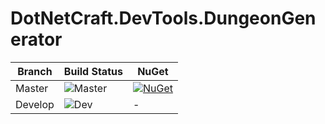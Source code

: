 # DotNetCraft.DevTools.DungeonGenerator
          
| Branch  | Build Status | NuGet |
| ------------- | ------------- | ----- |
| Master  |![Master](https://github.com/DotNetCraft/DotNetCraft.DevTools.DungeonGenerator/actions/workflows/publishing.yml/badge.svg) | [![NuGet](https://img.shields.io/nuget/v/DotNetCraft.DevTools.DungeonGenerator.svg)](https://www.nuget.org/packages/DotNetCraft.DevTools.DungeonGenerator/) |
| Develop | ![Dev](https://github.com/DotNetCraft/DotNetCraft.DevTools.DungeonGenerator/actions/workflows/dotnet.yml/badge.svg) | - |
